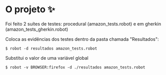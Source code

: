 # O projeto ✨

Foi feito 2 suítes de testes: procedural (amazon_tests.robot) e em gherkin (amazon_tests_gherkin.robot)

Coloca as evidências dos testes dentro da pasta chamada "Resultados":

`$ robot -d resultados amazon_tests.robot `

Substitui o valor de uma variável global

`$ robot -v BROWSER:firefox -d ./resultados amazon_tests.robot`